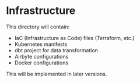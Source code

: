 # Infrastructure

This directory will contain:

- IaC (Infrastructure as Code) files (Terraform, etc.)
- Kubernetes manifests
- dbt project for data transformation
- Airbyte configurations
- Docker configurations

This will be implemented in later versions.
